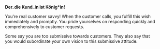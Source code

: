 **Der_die Kund_in ist König\*in!**

You're real customer savvy! When the customer calls, you fulfill this wish immediately and promptly. You pride yourselves on responding quickly and comprehensively to customer requests.

Some say you are too submissive towards customers. They also say that you would subordinate your own vision to this submissive attitude.
